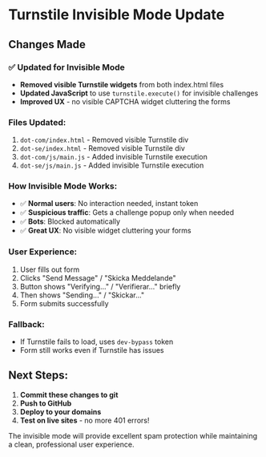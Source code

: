 # Turnstile Invisible Mode Update

## Changes Made

### ✅ Updated for Invisible Mode
- **Removed visible Turnstile widgets** from both index.html files
- **Updated JavaScript** to use `turnstile.execute()` for invisible challenges
- **Improved UX** - no visible CAPTCHA widget cluttering the forms

### Files Updated:
1. `dot-com/index.html` - Removed visible Turnstile div
2. `dot-se/index.html` - Removed visible Turnstile div  
3. `dot-com/js/main.js` - Added invisible Turnstile execution
4. `dot-se/js/main.js` - Added invisible Turnstile execution

### How Invisible Mode Works:
- ✅ **Normal users**: No interaction needed, instant token
- ✅ **Suspicious traffic**: Gets a challenge popup only when needed
- ✅ **Bots**: Blocked automatically
- ✅ **Great UX**: No visible widget cluttering your forms

### User Experience:
1. User fills out form
2. Clicks "Send Message" / "Skicka Meddelande"
3. Button shows "Verifying..." / "Verifierar..." briefly
4. Then shows "Sending..." / "Skickar..."
5. Form submits successfully

### Fallback:
- If Turnstile fails to load, uses `dev-bypass` token
- Form still works even if Turnstile has issues

## Next Steps:
1. **Commit these changes to git**
2. **Push to GitHub** 
3. **Deploy to your domains**
4. **Test on live sites** - no more 401 errors!

The invisible mode will provide excellent spam protection while maintaining a clean, professional user experience.